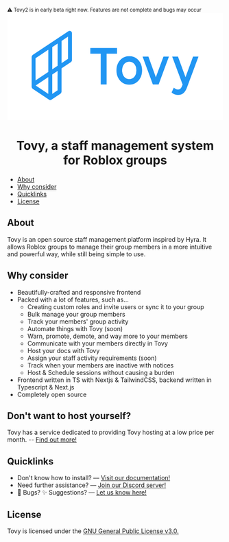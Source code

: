 <div>
  <small>⚠️ Tovy2 is in early beta right now. Features are not complete and bugs may occur</small>
  <div align="center">
    <img height="250px" src=".github/logo.png"></img>
    <h1>Tovy, a staff management system for Roblox groups</h1>
  </div>
  <ul>
    <li><a href="#about">About</a></li>
    <li><a href="#why-consider">Why consider</a></li>
    <li><a href="#quicklinks">Quicklinks</a></li>
    <li><a href="#license">License</a></li>
  </ul>
  <h2>About</h2>
  <p>
    Tovy is an open source staff management platform inspired by Hyra. It allows Roblox groups to manage their group members in a more intuitive and powerful way, while still being simple to use.
  </p>
  <h2>Why consider</h2>
  <ul>
    <li>
      Beautifully-crafted and responsive frontend
    </li>
    <li>
      Packed with a lot of features, such as...
      <ul>
        <li>
          Creating custom roles and invite users or sync it to your group
        </li>
        <li>
          Bulk manage your group members
        </li>
        <li>
          Track your members' group activity
        </li>
        <li>
          Automate things with Tovy (soon)
        </li>
        <li>
          Warn, promote, demote, and way more to your members
        </li>
        <li>
          Communicate with your members directly in Tovy
        </li>
		<li>
          Host your docs with Tovy
        </li>
		<li>
          Assign your staff activity requirements (soon)
        </li>
		<li>
          Track when your members are inactive with notices
        </li>
        <li>
          Host & Schedule sessions without causing a burden
        </li>
      </ul>
    </li>
    <li>
      Frontend written in TS with Nextjs & TailwindCSS, backend written in Typescript & Next.js
    </li>
    <li>
      Completely open source
    </li>
  </ul>
  <h2>Don't want to host yourself?</h2>
    <p>
    Tovy has a service dedicated to providing Tovy hosting at a low price per month. -- <a href="https://tovyblox.xyz/">Find out more!</a>
  </p>
  <h2>Quicklinks</h2>
  <ul>
    <li>
      Don't know how to install? –– <a href="https://docs.tovyblox.xyz/">Visit our documentation!</a>
    </li>
    <li>
      Need further assistance? –– <a href="https://discord.gg/2AJPbyNwbQ">Join our Discord server!</a>
    </li>
    <li>
      🐛 Bugs? ✨ Suggestions? –– <a href="https://feedback.tovyblox.xyz/">Let us know here!</a>
    </li>
  </ul>
  <h2>License</h2>
  Tovy is licensed under the <a href="./LICENSE">GNU General Public License v3.0.</a>
</div>
